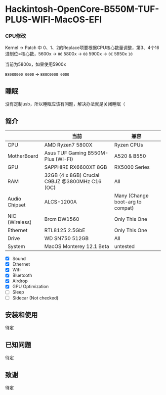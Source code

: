 # Hackintosh-OpenCore-B550M-TUF-PLUS-WIFI-MacOS-EFI

### CPU修改

Kernel -> Patch 中 0、1、2的Replace项要根据CPU核心数量调整，第3、4个16进制位=核心数，5600x -> `06` 5800x -> `08` 5900x -> `0C` 5950x `10`

当前为5800x，如果使用5900x

`B8080000 0000` -> `B80C0000 0000`

## 睡眠

没有定制usb，所以睡眠应该有问题，解决办法就是关闭睡眠（

## 简介


|                | 当前                                           | 兼容                             |
| ---------------- | ------------------------------------------------ | ---------------------------------- |
| CPU            | AMD Ryzen7 5800X                               | Ryzen CPUs                       |
| MotherBoard    | Asus TUF Gaming B550M-Plus (WI-FI)             | A520 & B550                      |
| GPU            | SAPPHIRE RX6600XT 8GB                          | RX5000 Series                    |
| RAM            | 32GB (4 x 8GB) Crucial C9BJZ @3800MHz C16 (OC) | All                              |
| Audio Chipset  | ALCS-1200A                                     | Many (Change boot-arg to compat) |
| NIC (Wireless) | Brcm DW1560                                    | Only This One                    |
| Ethernet       | RTL8125 2.5GbE                                 | Only This One                    |
| Drive          | WD SN750 512GB                                 | All                              |
| System         | MacOS Monterey 12.1 Beta                       | untested                         |

- [X] Sound
- [X] Ethernet
- [X] Wifi
- [X] Bluetooth
- [X] Airdrop
- [X] GPU Optimization
- [ ] Sleep
- [ ] Sidecar (Not checked)

## 安装和使用

待定

## 已知问题

待定

## 致谢

待定
